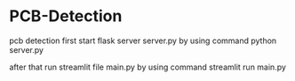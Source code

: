 # PCB-Detection
pcb detection
first start flask server server.py by using command
python server.py

after that 
run streamlit file main.py by using command
streamlit run main.py
